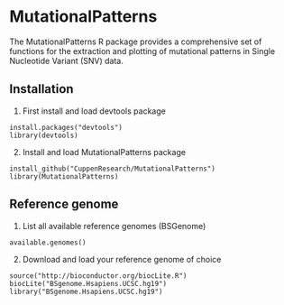 # MutationalPatterns

The MutationalPatterns R package provides a comprehensive set of functions for the extraction and plotting of mutational patterns in Single Nucleotide Variant (SNV) data.

## Installation

1. First install and load devtools package

```{r}
install.packages("devtools")
library(devtools)
```

2. Install and load MutationalPatterns package

```{r}
install_github("CuppenResearch/MutationalPatterns")
library(MutationalPatterns)
```

## Reference genome

1. List all available reference genomes (BSGenome)

```{r}
available.genomes()
```

2. Download and load your reference genome of choice

```{r}
source("http://bioconductor.org/biocLite.R")
biocLite("BSgenome.Hsapiens.UCSC.hg19")
library("BSgenome.Hsapiens.UCSC.hg19")
```